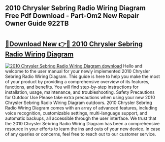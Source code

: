 ## 2010 Chrysler Sebring Radio Wiring Diagram Free Pdf Download - Part-Om2 New Repair Owner Guide 922TB

# <h2><a href="http://dfma4x.blite.top/?on=2010+Chrysler+Sebring+Radio+Wiring+Diagram">🔗Download New 👉🔴 2010 Chrysler Sebring Radio Wiring Diagram</a></h2>

[![2010 Chrysler Sebring Radio Wiring Diagram download](https://i.imgur.com/lujVjoI.png)](http://dfma4x.blite.top/?on=2010+Chrysler+Sebring+Radio+Wiring+Diagram)
Hello and welcome to the user manual for your newly implemented 2010 Chrysler Sebring Radio Wiring Diagram. This guide is here to help you make the most of your product by providing a comprehensive overview of its features, functions, and benefits. You will find step-by-step instructions for installation, usage, maintenance, and troubleshooting. Safety Precautions for Outdoor Use Please take extra precautions when using your new 2010 Chrysler Sebring Radio Wiring Diagram outdoors. 2010 Chrysler Sebring Radio Wiring Diagram comes with an array of advanced features, including voice recognition, customizable settings, multi-language support, and automatic backups, all accessible through the user interface. We trust that the 2010 Chrysler Sebring Radio Wiring Diagram has been a comprehensive resource in your efforts to learn the ins and outs of your new device. In case of any queries or concerns, feel free to reach out to our customer service.
